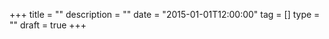 +++
title       = ""
description = ""
date        = "2015-01-01T12:00:00"
tag         = []
type        = ""
draft       = true
+++



<!--more-->

## 